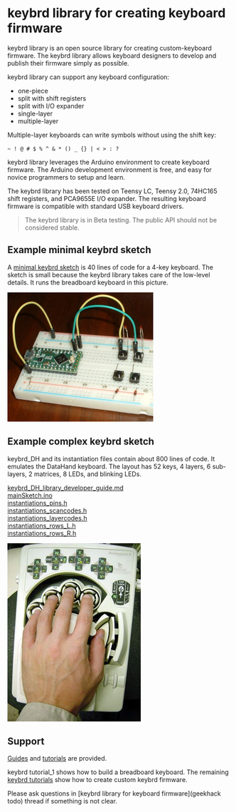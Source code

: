 keybrd library for creating keyboard firmware
=============================================
keybrd library is an open source library for creating custom-keyboard firmware.
The keybrd library allows keyboard designers to develop and publish their firmware simply as possible.

keybrd library can support any keyboard configuration:
* one-piece
* split with shift registers
* split with I/O expander
* single-layer
* multiple-layer

Multiple-layer keyboards can write symbols without using the shift key:

    ~ ! @ # $ % ^ & * () _ {} | < > : ?

keybrd library leverages the Arduino environment to create keyboard firmware.
The Arduino development environment is free, and easy for novice programmers to setup and learn.

The keybrd library has been tested on Teensy LC, Teensy 2.0, 74HC165 shift registers, and PCA9655E I/O expander.
The resulting keyboard firmware is compatible with standard USB keyboard drivers.

> The keybrd library is in Beta testing.  The public API should not be considered stable.

Example minimal keybrd sketch
-----------------------------
A [minimal keybrd sketch](/tutorials/keybrd_1_breadboard/keybrd_1_breadboard.ino)
is 40 lines of code for a 4-key keyboard.
The sketch is small because the keybrd library takes care of the low-level details.
It runs the breadboard keyboard in this picture.

<img src="tutorials/keybrd_1_breadboard/breadboard_keyboard_2x2.JPG" title="breadboard keyboard" alt="breadboard keyboard" height="290" width="328">

Example complex keybrd sketch
-----------------------------
keybrd_DH and its instantiation files contain about 800 lines of code.
It emulates the DataHand keyboard.
The layout has 52 keys, 4 layers, 6 sub-layers, 2 matrices, 8 LEDs, and blinking LEDs.

[keybrd_DH_library_developer_guide.md](https://github.com/wolfv6/keybrd_DH/blob/master/doc/keybrd_DH_library_developer_guide.md)<br>
[mainSketch.ino](https://github.com/wolfv6/keybrd_DH/blob/master/examples/keybrd_DH/mainSketch.cpp)<br>
[instantiations_pins.h](https://github.com/wolfv6/keybrd_DH/blob/master/src/instantiations_pins.h)<br>
[instantiations_scancodes.h](https://github.com/wolfv6/keybrd_DH/blob/master/src/instantiations_scancodes.h)<br>
[instantiations_layercodes.h](https://github.com/wolfv6/keybrd_DH/blob/master/src/instantiations_layercodes.h)<br>
[instantiations_rows_L.h](https://github.com/wolfv6/keybrd_DH/blob/master/src/instantiations_rows_L.h)<br>
[instantiations_rows_R.h](https://github.com/wolfv6/keybrd_DH/blob/master/src/instantiations_rows_R.h)

![hweller](images/datahand.jpg "DataHand")

Support
-------
[Guides](doc) and [tutorials](tutorials) are provided.

keybrd tutorial_1 shows how to build a breadboard keyboard.
The remaining [keybrd tutorials](tutorials) show how to create custom keybrd firmware.

Please ask questions in [keybrd library for keyboard firmware](geekhack todo) thread if something is not clear.
